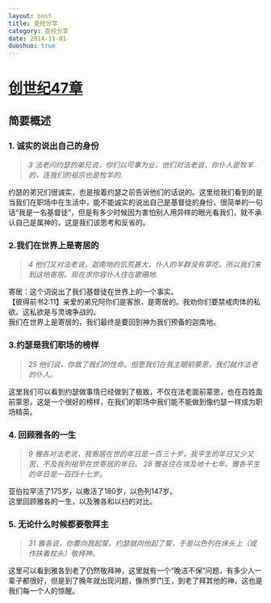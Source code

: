 ```yaml
---
layout: post
title: 查经分享
category: 查经分享 
date: 2014-11-01
duoshuo: true
---
```



[创世纪47章](http://www.chinesebibleonline.com/bible.php?book=%B4%B4%CA%C0%BC%C7&sec=47)
=============================================

简要概述
----------------------------



### 1. 诚实的说出自己的身份           

> _3 法老问约瑟的弟兄说，你们以可事为业，他们对法老说，你仆人是牧羊的，连我们的祖宗也是牧羊的._

约瑟的弟兄们很诚实，也是按着约瑟之前告诉他们的话说的。这里给我们看到的是当我们在职场中在生活中，能不能诚实的说出自己是基督徒的身份，很简单的一句话“我是一名基督徒”，但是有多少时候因为害怕别人用异样的眼光看我们，就不承认自己是属神的，这是我们该思考和反省的。



### 2.我们在世界上是寄居的     

> _4 他们又对法老说，迦南地的饥荒甚大，仆人的羊群没有草吃，所以我们来到这地寄居。现在求你容仆人住在歌珊地._

寄居：这个词说出了我们基督徒在世界上的一个事实。     
【彼得前书2:11】亲爱的弟兄阿你们是客旅，是寄居的。我劝你们要禁戒肉体的私欲。这私欲是与灵魂争战的。    
我们在世界上是寄居的，我们最终是要回到神为我们预备的迦南地。


### 3.约瑟是我们职场的榜样    

>  _25 他们说，你救了我们的性命。但愿我们在我主眼前蒙恩，我们就作法老的仆人。_

这里我们可以看到约瑟做事情已经做到了极致，不仅在法老面前蒙恩，也在百姓面前蒙恩，这是一个很好的榜样，在我们的职场中我们能不能做到像约瑟一样成为职场精英。

 
### 4. 回顾雅各的一生                       

>   _9 雅各对法老说，我寄居在世的年日是一百三十岁，我平生的年日又少又苦，不及我列祖早在世寄居的年日。_
>   _28 雅各住在埃及地十七年，雅各平生的年日是一百四十七岁。_

亚伯拉罕活了175岁，以撒活了180岁，以色列147岁。     
这里回顾雅各的一生，以及雅各和以扫的对比。



### 5. 无论什么时候都要敬拜主                   

>  _31 雅各说，你要向我起誓。约瑟就向他起了誓，于是以色列在床头上（或作扶着杖头）敬拜神。_


这里可以看到雅各到老了仍然敬拜神，这里就有一个“晚洁不保”问题，有多少人一辈子都很好，但是到了晚年就出现问题，像所罗门王，到老了拜其他的神，这也是我们每一个人的惊醒。










